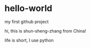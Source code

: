 # hello-world
my first github project

hi, this is shun-sheng-zhang from China!

life is short, I use python
